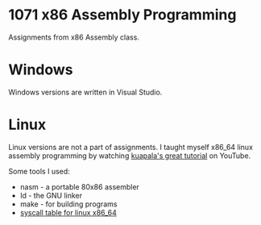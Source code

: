 # 1071 x86 Assembly Programming
Assignments from x86 Assembly class. 

# Windows
Windows versions are written in Visual Studio.

# Linux
Linux versions are not a part of assignments. I taught myself x86_64 linux assembly programming by watching [kuapala's great tutorial](https://www.youtube.com/playlist?list=PLetF-YjXm-sCH6FrTz4AQhfH6INDQvQSn) on YouTube. 


Some tools I used:
 
* nasm - a portable 80x86 assembler
* ld - the GNU linker
* make - for building programs
* [syscall table for linux x86_64](https://blog.rchapman.org/posts/Linux_System_Call_Table_for_x86_64/)
